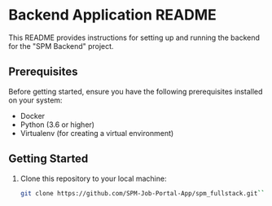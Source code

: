# Backend Application README

This README provides instructions for setting up and running the backend for the "SPM Backend" project.

## Prerequisites

Before getting started, ensure you have the following prerequisites installed on your system:

- Docker
- Python (3.6 or higher)
- Virtualenv (for creating a virtual environment)

## Getting Started

1. Clone this repository to your local machine:

   ```bash
   git clone https://github.com/SPM-Job-Portal-App/spm_fullstack.git```
